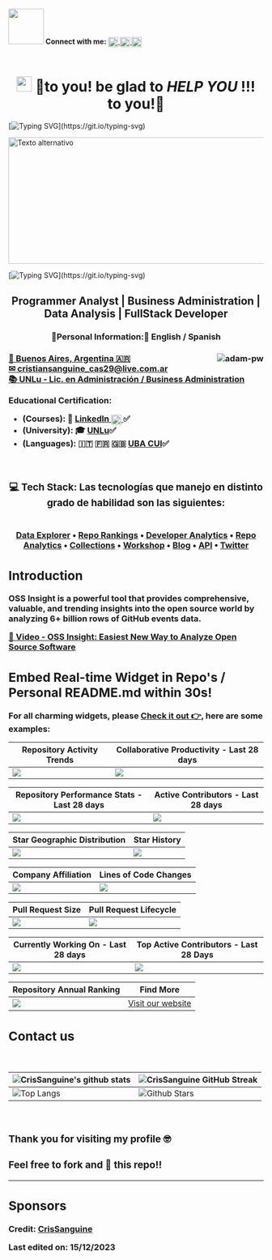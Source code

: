 <div style="display: flex; gap: 10px; align-items: center;">
    <h4> <img src='https://raw.githubusercontent.com/ShahriarShafin/ShahriarShafin/main/Assets/handshake.gif' width="70px"> Connect with me:  
<!--    LINKEDIN -->
    <a href='https://www.linkedin.com/in/cristian-sanguine'> 
        <img width='20px' align='center' src="https://raw.githubusercontent.com/rahulbanerjee26/githubAboutMeGenerator/main/icons/linked-in-alt.svg"/>
    </a>
<!--    TWITTER -->
    <a href='https://www.twitter.com/CrisSanguine'> 
        <img width='20px' align='center' src="https://raw.githubusercontent.com/rahulbanerjee26/githubAboutMeGenerator/main/icons/twitter.svg"/>
    </a>
<!--  GITHUB -->
    <a href='https://www.github.com/CrisSanguine'> 
        <img width='20px' align='center' src="https://raw.githubusercontent.com/rahulbanerjee26/githubAboutMeGenerator/main/icons/github.svg"/>
    </a>
<!--    PORTAFOLIO WEB  -->
    <!--     <a href='http:///'> 
        <img width='20px' align='center' src="https://raw.githubusercontent.com/rahulbanerjee26/githubAboutMeGenerator/main/icons/portfolio.png"/>
    </a> -->
<!--      NO SE MEDIUM -->
    <!--     <a href='https://medium.com/'> 
        <img width='20px' align='center' src="https://raw.githubusercontent.com/rahulbanerjee26/githubAboutMeGenerator/main/icons/medium.svg"/>
    </a> -->
  </h4>
</div>
<h1 align="center"><img src = "https://raw.githubusercontent.com/MartinHeinz/MartinHeinz/master/wave.gif" width = 30px> 🤗to you!  be glad to <strong><i> HELP YOU  </i></strong> !!! to you!🤗  </h1>

[![Typing SVG](https://readme-typing-svg.herokuapp.com?font=Architects+Daughter&color=59a2d3&size=23&lines=Cris+Sanguine+presents+projects:...;E-commerce,+big+data+and;financial+management+and+accounting...;)](https://git.io/typing-svg)

<img src="https://drive.google.com/uc?id=1eLIDbwg7HqWTSjbNF_BfRQo8XLz1hnoQ" alt="Texto alternativo" width="900" height="250">

[![Typing SVG](https://readme-typing-svg.herokuapp.com?font=Architects+Daughter&color=E2B989&size=23&lines=I'm+a+degree+in+Business+Administration;I'm+a+proud+Argentine+🇦🇷;)](https://git.io/typing-svg)

<h2 align="center">Programmer Analyst | Business Administration | Data Analysis | FullStack Developer</h2>

<h3 align="center"> 🧍Personal Information:🧍 English / Spanish <h3/> 
<div>
<p><img align="right" src="https://blogdatlas.files.wordpress.com/2022/10/analisis-bigs-data.gif?w=400" alt="adam-pw" /></p>

<p align="left">
<a href="https://www.google.com/maps/place/-34.1218,-59.0000/@-34.1218,-59.0000,5z" target="_blank"> 📍 Buenos Aires, Argentina 🇦🇷</a>
<br>
<a href="mailto:cristiansanguine_cas29@live.com.ar?subject=Servicio%20Profesional%20-%20Professional%20Service&amp;body=Hi%20CrisSanguine,%0D%0A%0D%0A...">✉ cristiansanguine_cas29@live.com.ar</a>
<br>
<a href="https://www.unlu.edu.ar/carg-administracion.html"> 📚 UNLu - Lic. en Administración / Business Administration </a>
<br>
<div>
  <p><b><strong>Educational Certification:</strong></b></p>
  <ul>
    <li>(Courses): 📝 <a href='https://www.linkedin.com/in/cristian-sanguine'>LinkedIn 
        <img width='20px' align='center' src="https://raw.githubusercontent.com/rahulbanerjee26/githubAboutMeGenerator/main/icons/linked-in-alt.svg"/> </a>✅</li>
    <li>(University): 🎓 <a href="https://registrograduados.siu.edu.ar/consulta.php?">UNLu</a>✅</li>
    <li>(Languages): 🇮🇹 🇫🇷 🇬🇧 <a href="https://cui.edu.ar/argentina_programa.php">UBA CUI</a>✅</li>
  </ul>
</div>
</p>

<br>

 <h3 align="center" >💻 Tech Stack: Las tecnologías que manejo en distinto grado de habilidad son las siguientes:</h3>


<div align="center">
<a href="https://ossinsight.io">
  <img src=""
</a>
</div>

<h4 align="center">
  <b><a href="https://ossinsight.io/explore/">Data Explorer</a></b>
  •
  <b><a href="https://ossinsight.io/collections/open-source-database">Repo Rankings</a></b>
  •
  <b><a href="https://ossinsight.io/analyze/Ovilia">Developer Analytics</a></b>
  •
  <a href="https://ossinsight.io/analyze/pingcap/tidb">Repo Analytics</a>
  •
  <a href="https://ossinsight.io/collections/open-source-database">Collections</a>
  •
  <a href="https://ossinsight.io/docs/workshop">Workshop</a>
  •
  <a href="https://ossinsight.io/blog">Blog</a>
  •
  <a href="https://ossinsight.io/docs">API</a>
  •
  <a href="https://twitter.com/OSSInsight">Twitter</a>
</h3>

## Introduction

OSS Insight is a powerful tool that provides comprehensive, valuable, and trending insights into the open source world by analyzing 6+ billion rows of GitHub events data. 
 
[🎦 Video - OSS Insight: Easiest New Way to Analyze Open Source Software](https://www.youtube.com/watch?v=6ofDBgXh4So&t=1s)

## Embed Real-time Widget in Repo's / Personal README.md within 30s!

For all charming widgets, please [Check it out 👉](https://next.ossinsight.io/widgets?utm_source=github&utm_medium=referral), here are some examples:


| Repository Activity Trends | Collaborative Productivity - Last 28 days |
| ----------- | ----------- |
|<img src="https://next.ossinsight.io/widgets/official/compose-activity-trends/thumbnail.png?repo_id=41986369&image_size=auto" />|<img src="https://next.ossinsight.io/widgets/official/compose-last-28-days-collaborative-productivity/thumbnail.png?repo_id=41986369&image_size=auto" />|

| Repository Performance Stats - Last 28 days | Active Contributors - Last 28 days |
| ----------- | ----------- |
|<img src="https://next.ossinsight.io/widgets/official/compose-last-28-days-stats/thumbnail.png?repo_id=41986369&image_size=auto" />|<img src="https://next.ossinsight.io/widgets/official/compose-recent-active-contributors/thumbnail.png?repo_id=41986369&limit=100&image_size=auto"/>|

| Star Geographic Distribution | Star History |
| ----------- | ----------- |
|<img src="https://next.ossinsight.io/widgets/official/analyze-repo-stars-map/thumbnail.png?activity=stars&repo_id=41986369&image_size=auto" />|<img src="https://next.ossinsight.io/widgets/official/analyze-repo-stars-history/thumbnail.png?repo_id=41986369&image_size=auto" />|

| Company Affiliation | Lines of Code Changes |
| ----------- | ----------- |
|<img src="https://next.ossinsight.io/widgets/official/analyze-repo-company/thumbnail.png?activity=stars&repo_id=41986369&image_size=auto" />|<img src="https://next.ossinsight.io/widgets/official/analyze-repo-loc-per-month/thumbnail.png?repo_id=41986369&image_size=auto" />|

| Pull Request Size | Pull Request Lifecycle |
| ----------- | ----------- |
|<img src="https://next.ossinsight.io/widgets/official/analyze-repo-pull-requests-size-per-month/thumbnail.png?repo_id=41986369&image_size=auto" />|<img src="https://next.ossinsight.io/widgets/official/analyze-repo-pull-request-open-to-merged/thumbnail.png?repo_id=41986369&image_size=auto" />|

| Currently Working On - Last 28 days | Top Active Contributors - Last 28 Days |
| ----------- | ----------- |
|<img src="https://next.ossinsight.io/widgets/official/compose-currently-working-on/thumbnail.png?activity_type=all&user_id=12960671&image_size=auto" />|<img src="https://next.ossinsight.io/widgets/official/compose-recent-top-contributors/thumbnail.png?repo_id=41986369&image_size=auto" />|

| Repository Annual Ranking | Find More |
| ----------- | ----------- |
|<img src="https://next.ossinsight.io/widgets/official/collection-annually-ranking/thumbnail.png?activity=stars&collection_id=2&image_size=auto" />|<a href="https://next.ossinsight.io/widgets?utm_source=github&utm_medium=referral">Visit our website</a >|

## Contact us
<br>

| ![CrisSanguine's github stats](https://github-readme-stats.vercel.app/api?username=CrisSanguine&show_icons=true&theme=tokyonight) | ![CrisSanguine GitHub Streak](https://github-readme-streak-stats.herokuapp.com/?user=CrisSanguine&theme=tokyonight) |
| --- | --- |
| ![Top Langs](https://github-readme-stats.vercel.app/api/top-langs/?username=CrisSanguine&theme=tokyonight) | ![Github Stars](https://github-readme-stats.vercel.app/api?username=CrisSanguine&show_icons=true&locale=en&count_private=true&hide_rank=true&custom_title=My%20GitHub%20Stats&disable_animations=true&theme=tokyonight) |
<br>

### Thank you for visiting my profile 🤓 

### Feel free to fork and 🌟 this repo!!

------

## Sponsors
Credit: [CrisSanguine](https://github.com/CrisSanguine)

Last edited on: 15/12/2023

